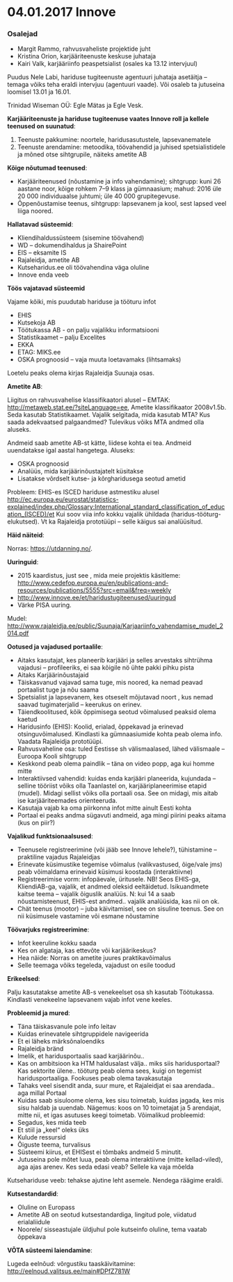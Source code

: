 
# 04.01.2017 Innove

### Osalejad

*	Margit Rammo, rahvusvaheliste projektide juht
*	Kristina Orion,  karjääriteenuste keskuse juhataja
*	Kairi Valk, karjääriinfo peaspetsialist (osales ka 13.12 intervjuul)

Puudus Nele Labi, hariduse tugiteenuste agentuuri juhataja asetäitja – temaga võiks teha eraldi intervjuu (agentuuri vaade). Või osaleb ta jutuseina loomisel 13.01 ja 16.01.

Trinidad Wiseman OÜ: Egle Mätas ja Egle Vesk.
	
**Karjääriteenuste ja hariduse tugiteenuse vaates Innove roll ja kellele teenused on suunatud**:

1. Teenuste pakkumine: noortele, haridusasutustele, lapsevanematele
2. Teenuste arendamine:  metoodika, töövahendid ja juhised spetsialistidele ja mõned otse sihtgrupile, näiteks ametite AB

**Kõige nõutumad teenused**:

* Karjääriteenused (nõustamine ja info vahendamine); sihtgrupp: kuni 26 aastane noor, kõige rohkem 7–9 klass ja gümnaasium; mahud: 2016 üle 20 000 individuaalse juhtumi; üle 40 000 grupitegevuse.
*	Õppenõustamise teenus, sihtgrupp: lapsevanem ja kool, sest lapsed veel liiga noored.

**Hallatavad süsteemid**:

*	Kliendihaldussüsteem (sisemine töövahend)
*	WD – dokumendihaldus ja ShairePoint
*	EIS – eksamite IS
*	Rajaleidja, ametite AB
*	Kutseharidus.ee oli töövahendina väga oluline
*	Innove enda veeb

**Töös vajatavad süsteemid**

Vajame kõiki, mis puudutab hariduse ja tööturu infot
*	EHIS
*	Kutsekoja AB 
*	Töötukassa AB - on palju vajalikku informatsiooni
*	Statistikaamet – palju Excelites
*	EKKA
*	ETAG: MIKS.ee
* OSKA prognoosid – vaja muuta loetavamaks (lihtsamaks)

Loetelu peaks olema kirjas Rajaleidja Suunaja osas.

**Ametite AB**:

Liigitus on rahvusvahelise klassifikaatori alusel – EMTAK: http://metaweb.stat.ee/?siteLanguage=ee,
Ametite klassifikaator 2008v1.5b. Seda kasutab Statistikaamet. 
Vajalik selgitada, mida kasutab  MTA? Kus saada adekvaatsed palgaandmed?
Tulevikus võiks MTA andmed olla aluseks.

Andmeid saab ametite AB-st kätte, liidese kohta ei tea.
Andmeid uuendatakse igal aastal hangetega.
Aluseks:
*	OSKA prognoosid
*	Analüüs, mida karjäärinõustajatelt küsitakse
*	Lisatakse võrdselt kutse- ja kõrgharidusega seotud ametid

Probleem:
EHIS-es ISCED hariduse astmestiku alusel http://ec.europa.eu/eurostat/statistics-explained/index.php/Glossary:International_standard_classification_of_education_(ISCED)/et
Kui soov viia info kokku vajalik ühildada (haridus-tööturg-elukutsed).
Vt ka Rajaleidja prototüüpi – selle käigus sai analüüsitud.

**Häid näiteid**:

Norras: https://utdanning.no/. 

**Uuringuid**:

*	2015 kaardistus, just see , mida meie projektis käsitleme: http://www.cedefop.europa.eu/en/publications-and-resources/publications/5555?src=email&freq=weekly
*	http://www.innove.ee/et/haridustugiteenused/uuringud
*	Värke PISA uuring.

Mudel: http://www.rajaleidja.ee/public/Suunaja/Karjaariinfo_vahendamise_mudel_2014.pdf


**Ootused ja vajadused portaalile**:

* Aitaks kasutajat, kes planeerib karjääri ja selles arvestaks sihtrühma vajadusi – profileeriks, ei saa kõigile nö ühte pakki pihku pista
*	Aitaks Karjäärinõustajaid
*	Täiskasvanud vajavad sama tuge, mis noored, ka nemad peavad portaalist tuge ja nõu saama
*	Spetsialist ja lapsevanem, kes otseselt mõjutavad noort , kus nemad saavad tugimaterjalid – keerukus on erinev.
*	Täiendkoolitused, kõik õppimisega seotud võimalused peaksid olema kaetud
*	Haridusinfo (EHIS): Koolid, erialad, õppekavad ja erinevad otsinguvõimalused. Kindlasti ka gümnaasiumide kohta peab olema info. Vaadata Rajaleidja prototüüpi.
* Rahvusvaheline osa: tuled Eestisse sh välismaalased, lähed välismaale – Euroopa Kooli sihtgrupp
*	Keskkond peab olema paindlik – täna on video popp, aga kui homme mitte
*	Interaktiivsed vahendid: kuidas enda karjääri planeerida, kujundada – selline tööriist võiks olla Taanlastel on, karjääriplaneerimise etapid (mudel). Midagi sellist võiks olla portaali osa. See on midagi, mis aitab ise karjääriteemades orienteeruda.
*	Kasutaja vajab ka oma piirkonna infot mitte ainult Eesti kohta
*	Portaal ei peaks andma sügavuti andmeid, aga mingi piirini peaks aitama (kus on piir?)

**Vajalikud funktsionaalsused**:

*	Teenusele registreerimine (või jääb see Innove lehele?), tühistamine – praktiline vajadus Rajaleidjas
*	Erinevate küsimustike tegemise võimalus (valikvastused, õige/vale jms) peab võimaldama erinevaid küsimusi koostada (interaktiivne)
*	Registreerimise vorm: infopäevale, üritusele. NB! Seos EHIS-ga, KliendiAB-ga, vajalik, et andmed oleksid eeltäidetud. Isikuandmete kaitse teema – vajalik õiguslik analüüs. N: kui 14 a saab nõustamisteenust, EHIS-est andmed.. vajalik analüüsida, kas nii on ok.
*	Chät teenus (mootor) – juba käivitamisel, see on sisuline teenus. See on nii küsimusele vastamine või esmane nõustamine

**Töövarjuks registreerimine**:

*	Infot keeruline kokku saada
*	Kes on algataja, kas ettevõte või karjäärikeskus?
*	Hea näide: Norras on ametite juures praktikavõimalus
*	Selle teemaga võiks tegeleda, vajadust on esile toodud

**Erikeelsed**:

Palju kasutatakse ametite AB-s venekeelset osa sh kasutab Töötukassa. Kindlasti venekeelne lapsevanem vajab infot vene keeles.

**Probleemid ja mured**:

*	Täna täiskasvanule pole info leitav
*	Kuidas erinevatele sihtgruppidele navigeerida
*	Et ei läheks märksõnaloendiks
*	Rajaleidja bränd
*	Imelik, et haridusportaalis saad karjäärinõu..
*	Kas on ambitsioon ka HTM haldusalast välja.. miks siis haridusportaal? Kas sektorite ülene.. tööturg peab olema sees, kuigi on tegemist haridusportaaliga. Fookuses peab olema tavakasutaja
*	Tahaks veel sisendit anda, suur mure, et Rajaleidjat ei saa arendada.. aga millal Portaal
*	Kuidas saab sisuloome olema, kes sisu toimetab, kuidas jagada, kes mis sisu haldab ja uuendab. Nägemus: koos on 10 toimetajat ja 5 arendajat, mitte nii, et igas asutuses keegi toimetab. Võimalikud probleemid:
 * Segadus, kes mida teeb
 * Et stiil ja „keel“ oleks üks
 * Kulude ressursid
 * Õiguste teema, turvalisus
* Süsteemi kiirus, et EHISest ei tõmbaks andmeid 5 minutit.
* Jutuseina pole mõtet luua, peab olema interaktiivne (mitte kellad-viled), aga ajas arenev. Kes seda edasi veab? Sellele ka vaja mõelda

Kutsehariduse veeb: tehakse ajutine leht asemele. Nendega räägime eraldi.

**Kutsestandardid**:

* Oluline on Europass
* Ametite AB on seotud kutsestandardiga, lingitud pole, viidatud erialaliidule
* Noorele/ sisseastujale üldjuhul pole kutseinfo oluline, tema vaatab õppekava

**VÕTA süsteemi laiendamine**:

Lugeda eelnõud: võrgustiku taaskäivitamine: http://eelnoud.valitsus.ee/main#DPfZ781W


